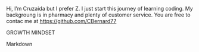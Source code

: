 Hi, I’m Cruzaida but I prefer Z. I just start this journey of learning coding. My backgroung is in pharmacy and plenty of customer service. You are free to contac me at https://github.com/CBernard77

GROWTH MINDSET

Markdown

